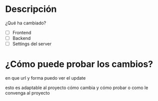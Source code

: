 # Descripción
¿Qué ha cambiado?

- [ ] Frontend
- [ ] Backend
- [ ] Settings del server

# ¿Cómo puede probar los cambios?
en que url y forma puedo ver el update

esto es adaptable al proyecto
cómo cambia y cómo probar
o como le convenga al proyecto
